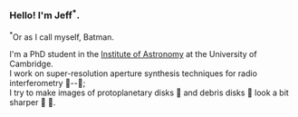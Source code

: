 ### Hello! I'm Jeff<sup>*</sup>. 

<sup>*</sup>Or as I call myself, Batman.

I'm a PhD student in the [Institute of Astronomy](https://www.ast.cam.ac.uk/) at the University of Cambridge.  
I work on super-resolution aperture synthesis techniques for radio interferometry 📡--📡;   
I try to make images of protoplanetary disks 📀 and debris disks 💍 look a bit sharper 🔪 👀.
